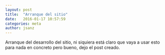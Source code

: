 ```yaml
---
layout: post
title:  "Arranque del sitio"
date:   2016-01-17 10:57:59
categories: meta
author: jsanz
---
```


Arranque del desarrollo del sitio, ni siquiera está claro que vaya a usar esto para nada en concreto pero bueno, dejo el post creado.
